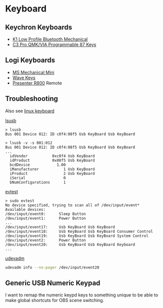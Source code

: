 # Keyboard

## Keychron Keyboards

* [K1 Low Profile Bluetooth Mechanical](keychron/k1.html)
* [C3 Pro QMK/VIA Programmable 87 Keys](./keychron/c3pro.html)

## Logi Keyboards

* [MS Mechanical Mini](logi/mx-mechanical-mini.html)
* [Wave Keys](logi/wave-keys.html)
* [Presenter R800](logi/remote.md) Remote

## Troubleshooting

Also see [linux keyboard](../linux/keyboard.html)

[lsusb](https://linux.die.net/man/8/lsusb)

```
> lsusb
Bus 001 Device 012: ID c0f4:08f5 Usb KeyBoard Usb KeyBoard

> lsusb -v -s 001:012
Bus 001 Device 012: ID c0f4:08f5 Usb KeyBoard Usb KeyBoard
...
  idVendor           0xc0f4 Usb KeyBoard
  idProduct          0x08f5 Usb KeyBoard
  bcdDevice            1.00
  iManufacturer           1 Usb KeyBoard
  iProduct                2 Usb KeyBoard
  iSerial                 0
  bNumConfigurations      1
```

[evtest](https://manpages.ubuntu.com/manpages/trusty/man1/evtest.1.html)

```
> sudo evtest
No device specified, trying to scan all of /dev/input/event*
Available devices:
/dev/input/event0:      Sleep Button
/dev/input/event1:      Power Button
...
/dev/input/event17:     Usb KeyBoard Usb KeyBoard
/dev/input/event18:     Usb KeyBoard Usb KeyBoard Consumer Control
/dev/input/event19:     Usb KeyBoard Usb KeyBoard System Control
/dev/input/event2:      Power Button
/dev/input/event20:     Usb KeyBoard Usb KeyBoard Keyboard
...
```

[udevadm](https://www.freedesktop.org/software/systemd/man/latest/udevadm.html)

```sh
udevadm info --no-pager /dev/input/event20
```

## Generic USB Numeric Keypad

I want to remap the numeric keypd keys to something unique to be able to make
global shortcuts for OBS scene switching.

